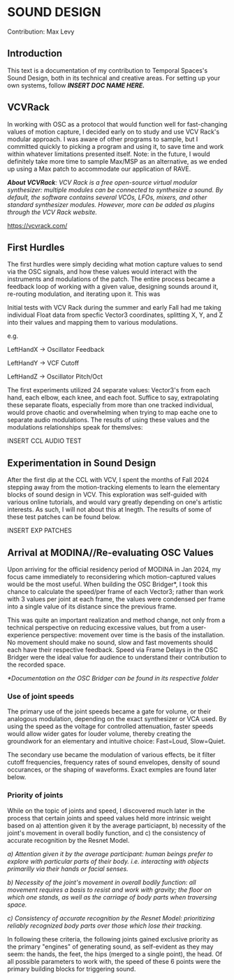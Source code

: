 # SOUND DESIGN

Contribution: Max Levy

## Introduction

This text is a documentation of my contribution to Temporal Spaces's Sound Design, both in its technical and creative areas. For setting up your own systems, follow **_INSERT DOC NAME HERE._**

## VCVRack

In working with OSC as a protocol that would function well for fast-changing values of motion capture, I decided early on to study and use VCV Rack's modular approach. I was aware of other programs to sample, but I committed quickly to picking a program and using it, to save time and work within whatever limitations presented itself. Note: in the future, I would definitely take more time to sample Max/MSP as an alternative, as we ended up using a Max patch to accommodate our application of RAVE.

_**About VCVRack**: VCV Rack is a free open-source virtual modular synthesizer: multiple modules can be connected to synthesize a sound. By default, the software contains several VCOs, LFOs, mixers, and other standard synthesizer modules. However, more can be added as plugins through the VCV Rack website._

https://vcvrack.com/


## First Hurdles

The first hurdles were simply deciding what motion capture values to send via the OSC signals, and how these values would interact with the instruments and modulations of the patch. The entire process became a feedback loop of working with a given value, designing sounds around it, re-routing modulation, and iterating upon it. This was 

Initial tests with VCV Rack during the summer and early Fall had me taking individual Float data from specfic Vector3 coordinates, splitting X, Y, and Z into their values and mapping them to various modulations.

e.g. 

LeftHandX -> Oscillator Feedback

LeftHandY -> VCF Cutoff
 
LeftHandZ -> Oscillator Pitch/Oct

The first experiments utilized 24 separate values: Vector3's from each hand, each elbow, each knee, and each foot. Suffice to say, extrapolating these separate floats, especially from more than one tracked individual, would prove chaotic and overwhelming when trying to map eache one to separate audio modulations. The results of using these values and the modulations relationships speak for themslves:

INSERT CCL AUDIO TEST


## Experimentation in Sound Design

After the first dip at the CCL with VCV, I spent the months of Fall 2024 stepping away from the motion-tracking elements to learn the elementary blocks of sound design in VCV. This exploration was self-guided with various online tutorials, and would vary greatly depending on one's artistic interests. As such, I will not about this at lnegth. The results of some of these test patches can be found below.

INSERT EXP PATCHES


## Arrival at MODINA//Re-evaluating OSC Values

Upon arriving for the official residency period of MODINA in Jan 2024, my focus came immediately to reconsidering which motion-captured values would be the most useful. When building the OSC Bridger*, I took this chance to calculate the speed/per frame of each Vector3; rather than work with 3 values per joint at each frame, the values were condensed per frame into a single value of its distance since the previous frame. 

This was quite an important realization and method change, not only from a technical perspective on reducing excessive values, but from a user-experience perspective: movement over time is the basis of the installation. No movement should make no sound, slow and fast movements should each have their respective feedback. Speed via Frame Delays in the OSC Bridger were the ideal value for audience to understand their contribution to the recorded space.

_*Documentation on the OSC Bridger can be found in its respective folder_

### Use of joint speeds

The primary use of the joint speeds became a gate for volume, or their analogous modulation, depending on the exact synthesizer or VCA used. By using the speed as the voltage for controlled attenuation, faster speeds would allow wider gates for louder volume, thereby creating the groundwork for an elementary and intuitive choice: Fast=Loud, Slow=Quiet.

The secondary use became the modulation of various effects, be it filter cutoff frequencies, frequency rates of sound envelopes, density of sound occurances, or the shaping of waveforms. Exact exmples are found later below.

### Priority of joints

While on the topic of joints and speed, I discovered much later in the process that certain joints and speed values held more intrinsic weight based on a) attention given it by the average particiapnt, b) necessity of the joint's movement in overall bodily function, and c) the consistency of accurate recognition by the Resnet Model.

_a) Attention given it by the average participant: human beings prefer to explore with particular parts of their body. i.e. interacting with objects primarilly via their hands or facial senses._

_b) Necessity of the joint's movement in overall bodily function: all movement requires a basis to resist and work with gravity; the floor on which one stands, as well as the carriage of body parts when traversing space._

_c) Consistency of accurate recognition by the Resnet Model: prioritizing reliably recognized body parts over those which lose their tracking._

In following these criteria, the following joints gained exclusive priority as the primary "engines" of generating sound, as self-evident as they may seem:
the hands, the feet, the hips (merged to a single point), the head. Of all possible parameters to work with, the speed of these 6 points were the primary building blocks for triggering sound.


##



